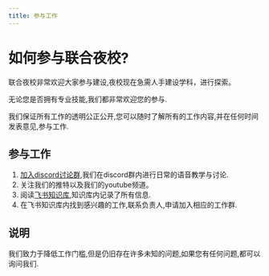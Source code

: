 ```yaml
---
title: 参与工作
---
```


# 如何参与联合夜校?

联合夜校非常欢迎大家参与建设,夜校现在急需人手建设学科，进行探索。

无论您是否拥有专业技能,我们都非常欢迎您的参与.

我们保证所有工作的透明公正公开,您可以随时了解所有的工作内容,并在任何时间发表意见,参与工作.

## 参与工作

1. [加入discord讨论群](/join),我们在discord群内进行日常的语音教学与讨论.
2. 关注我们的推特以及我们的youtube频道。
3. 阅读[飞书知识库](https://aa5598an1s.feishu.cn/wiki/),知识库内记录了所有信息.
4. 在飞书知识库内找到感兴趣的工作,联系负责人,申请加入相应的工作群.


## 说明

我们致力于降低工作门槛,但是仍旧存在许多未知的问题,如果您有任何问题,都可以询问我们.
